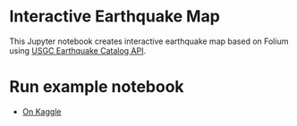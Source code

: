 # Interactive Earthquake Map

This Jupyter notebook creates interactive earthquake map based on Folium using [USGC Earthquake Catalog API](https://earthquake.usgs.gov/fdsnws/event/1/#parameters).

# Run example notebook
* [On Kaggle](https://www.kaggle.com/atamazian/interactive-earthquake-map)

